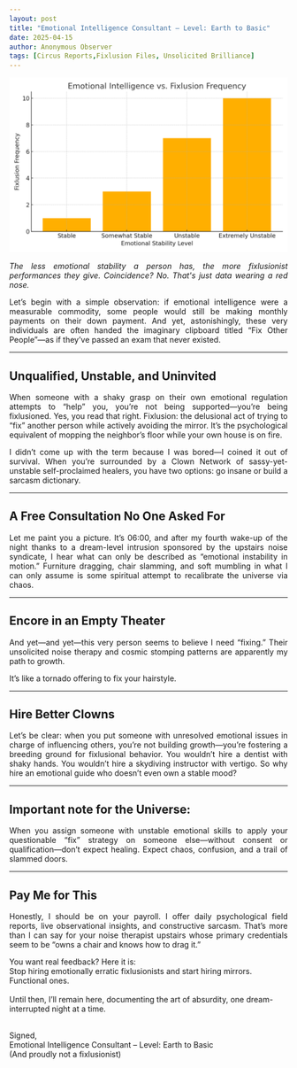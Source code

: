 ```yaml
---
layout: post
title: "Emotional Intelligence Consultant – Level: Earth to Basic"
date: 2025-04-15
author: Anonymous Observer
tags: [Circus Reports,Fixlusion Files, Unsolicited Brilliance]
---
```



![emotional vs fixlusion.](/images/emotional_vs_fixlusion.png)
<p align="justify">
<em>The less emotional stability a person has, the more fixlusionist performances they give. Coincidence? No. That's just data wearing a red nose.</em>
</p>

<p align="justify">
Let’s begin with a simple observation: if emotional intelligence were a measurable commodity, some people would still be making monthly payments on their down payment. And yet, astonishingly, these very individuals are often handed the imaginary clipboard titled “Fix Other People”—as if they’ve passed an exam that never existed.
</p>

---

## Unqualified, Unstable, and Uninvited

<p align="justify">
When someone with a shaky grasp on their own emotional regulation attempts to “help” you, you’re not being supported—you’re being fixlusioned. Yes, you read that right. Fixlusion: the delusional act of trying to “fix” another person while actively avoiding the mirror. It’s the psychological equivalent of mopping the neighbor’s floor while your own house is on fire.
</p>

<p align="justify">
I didn’t come up with the term because I was bored—I coined it out of survival. When you’re surrounded by a Clown Network of sassy-yet-unstable self-proclaimed healers, you have two options: go insane or build a sarcasm dictionary.
</p>

---

## A Free Consultation No One Asked For

<p align="justify">
Let me paint you a picture. It’s 06:00, and after my fourth wake-up of the night thanks to a dream-level intrusion sponsored by the upstairs noise syndicate, I hear what can only be described as “emotional instability in motion.” Furniture dragging, chair slamming, and soft mumbling in what I can only assume is some spiritual attempt to recalibrate the universe via chaos.
</p>

---

## Encore in an Empty Theater

<p align="justify">
And yet—and yet—this very person seems to believe I need “fixing.” Their unsolicited noise therapy and cosmic stomping patterns are apparently my path to growth.
</p>

<p align="justify">
It’s like a tornado offering to fix your hairstyle.
</p>

---

## Hire Better Clowns

<p align="justify">
Let’s be clear: when you put someone with unresolved emotional issues in charge of influencing others, you’re not building growth—you’re fostering a breeding ground for fixlusional behavior. You wouldn’t hire a dentist with shaky hands. You wouldn’t hire a skydiving instructor with vertigo. So why hire an emotional guide who doesn’t even own a stable mood?
</p>

---

## Important note for the Universe:
<p align="justify">
When you assign someone with unstable emotional skills to apply your questionable “fix” strategy on someone else—without consent or qualification—don’t expect healing. Expect chaos, confusion, and a trail of slammed doors.
</p>

---

## Pay Me for This
<p align="justify">
Honestly, I should be on your payroll. I offer daily psychological field reports, live observational insights, and constructive sarcasm. That’s more than I can say for your noise therapist upstairs whose primary credentials seem to be “owns a chair and knows how to drag it.”
<br>

You want real feedback? Here it is:<br>
Stop hiring emotionally erratic fixlusionists and start hiring mirrors. Functional ones.<br>
<br>
Until then, I’ll remain here, documenting the art of absurdity, one dream-interrupted night at a time.<br><br>

Signed,<br>
Emotional Intelligence Consultant – Level: Earth to Basic<br>
(And proudly not a fixlusionist)
</p>
